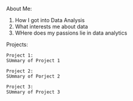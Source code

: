 About Me:

1. How I got into Data Analysis
2. What interests me about data
3. WHere does my passions lie in data analytics


Projects:

    Project 1:
    SUmmary of Project 1

    Project 2:
    SUmmary of Porject 2

    Project 3:
    SUmmary of Project 3
    
